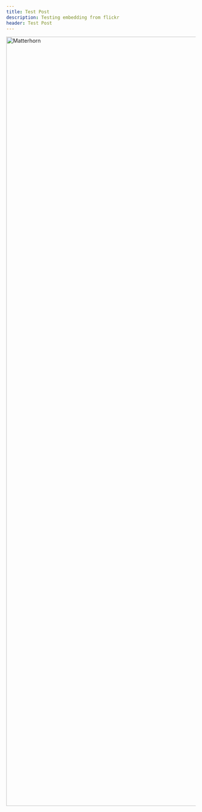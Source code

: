 ```yaml
---
title: Test Post
description: Testing embedding from flickr
header: Test Post
---
```

<a data-flickr-embed="true"
		href="https://www.flickr.com/photos/ss9679/28385500243/in/dateposted-public/"
		title="Matterhorn">
	<img src="https://c1.staticflickr.com/9/8541/28385500243_60285890b4_k.jpg"
			width="2048" height="2048" alt="Matterhorn">
</a>
<script async
	src="//embedr.flickr.com/assets/client-code.js" charset="utf-8"></script>
